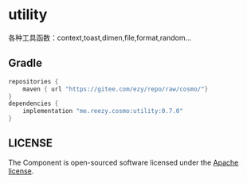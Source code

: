 # utility

各种工具函数：context,toast,dimen,file,format,random...

## Gradle

``` groovy
repositories {
    maven { url "https://gitee.com/ezy/repo/raw/cosmo/"}
}
dependencies {
    implementation "me.reezy.cosmo:utility:0.7.0"
}
```

## LICENSE

The Component is open-sourced software licensed under the [Apache license](LICENSE).